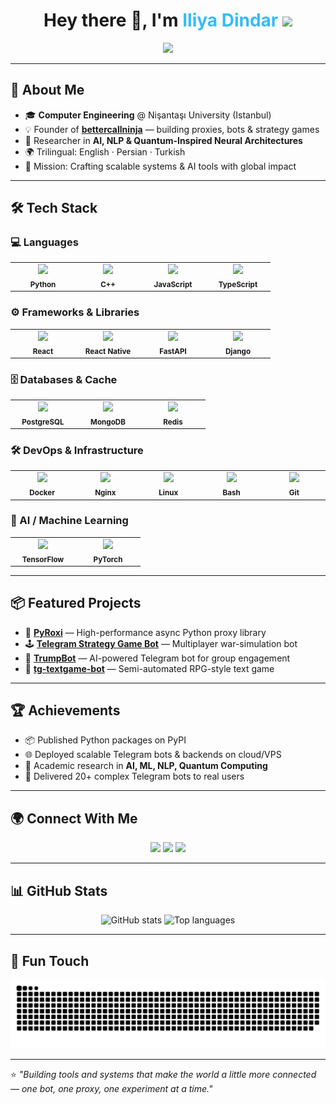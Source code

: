 <h1 align="center">
  Hey there 👋, I'm <span style="color:#36BCF7">Iliya Dindar</span>
  <img src="https://media.giphy.com/media/hvRJCLFzcasrR4ia7z/giphy.gif" width="35"/>
</h1>

<p align="center">
  <a href="https://github.com/bettercallninja">
    <img src="https://readme-typing-svg.herokuapp.com?color=36BCF7&center=true&vCenter=true&lines=Founder+%40bettercallninja;Python+%7C+AI+%7C+Telegram+Bots;Networking+%7C+Game+Backends;Always+Building+Something+Cool+🚀" />
  </a>
</p>

---

## 🥷 About Me
- 🎓 **Computer Engineering** @ Nişantaşı University (Istanbul)  
- 💡 Founder of **[bettercallninja](https://github.com/bettercallninja)** — building proxies, bots & strategy games  
- 🧠 Researcher in **AI, NLP & Quantum-Inspired Neural Architectures**  
- 🌍 Trilingual: English · Persian · Turkish  
- 🎯 Mission: Crafting scalable systems & AI tools with global impact  

---

## 🛠 Tech Stack

### 💻 Languages
<table align="center">
  <tr>
    <td align="center" width="90">
      <img src="https://skillicons.dev/icons?i=python&theme=dark" width="55"/><br/>
      <sub><b>Python</b></sub>
    </td>
    <td align="center" width="90">
      <img src="https://skillicons.dev/icons?i=cpp&theme=dark" width="55"/><br/>
      <sub><b>C++</b></sub>
    </td>
    <td align="center" width="90">
      <img src="https://skillicons.dev/icons?i=js&theme=dark" width="55"/><br/>
      <sub><b>JavaScript</b></sub>
    </td>
    <td align="center" width="90">
      <img src="https://skillicons.dev/icons?i=ts&theme=dark" width="55"/><br/>
      <sub><b>TypeScript</b></sub>
    </td>
  </tr>
</table>

### ⚙️ Frameworks & Libraries
<table align="center">
  <tr>
    <td align="center" width="90">
      <img src="https://skillicons.dev/icons?i=react&theme=dark" width="55"/><br/>
      <sub><b>React</b></sub>
    </td>
    <td align="center" width="90">
      <img src="https://skillicons.dev/icons?i=react&theme=dark" width="55"/><br/>
      <sub><b>React Native</b></sub>
    </td>
    <td align="center" width="90">
      <img src="https://skillicons.dev/icons?i=fastapi&theme=dark" width="55"/><br/>
      <sub><b>FastAPI</b></sub>
    </td>
    <td align="center" width="90">
      <img src="https://skillicons.dev/icons?i=django&theme=dark" width="55"/><br/>
      <sub><b>Django</b></sub>
    </td>
  </tr>
</table>

### 🗄️ Databases & Cache
<table align="center">
  <tr>
    <td align="center" width="90">
      <img src="https://skillicons.dev/icons?i=postgres&theme=dark" width="55"/><br/>
      <sub><b>PostgreSQL</b></sub>
    </td>
    <td align="center" width="90">
      <img src="https://skillicons.dev/icons?i=mongodb&theme=dark" width="55"/><br/>
      <sub><b>MongoDB</b></sub>
    </td>
    <td align="center" width="90">
      <img src="https://skillicons.dev/icons?i=redis&theme=dark" width="55"/><br/>
      <sub><b>Redis</b></sub>
    </td>
  </tr>
</table>

### 🛠️ DevOps & Infrastructure
<table align="center">
  <tr>
    <td align="center" width="90">
      <img src="https://skillicons.dev/icons?i=docker&theme=dark" width="55"/><br/>
      <sub><b>Docker</b></sub>
    </td>
    <td align="center" width="90">
      <img src="https://skillicons.dev/icons?i=nginx&theme=dark" width="55"/><br/>
      <sub><b>Nginx</b></sub>
    </td>
    <td align="center" width="90">
      <img src="https://skillicons.dev/icons?i=linux&theme=dark" width="55"/><br/>
      <sub><b>Linux</b></sub>
    </td>
    <td align="center" width="90">
      <img src="https://skillicons.dev/icons?i=bash&theme=dark" width="55"/><br/>
      <sub><b>Bash</b></sub>
    </td>
    <td align="center" width="90">
      <img src="https://skillicons.dev/icons?i=git&theme=dark" width="55"/><br/>
      <sub><b>Git</b></sub>
    </td>
  </tr>
</table>

### 🧠 AI / Machine Learning
<table align="center">
  <tr>
    <td align="center" width="90">
      <img src="https://skillicons.dev/icons?i=tensorflow&theme=dark" width="55"/><br/>
      <sub><b>TensorFlow</b></sub>
    </td>
    <td align="center" width="90">
      <img src="https://skillicons.dev/icons?i=pytorch&theme=dark" width="55"/><br/>
      <sub><b>PyTorch</b></sub>
    </td>
  </tr>
</table>

---

## 📦 Featured Projects
- 🔌 [**PyRoxi**](https://github.com/bettercallninja/pyroxi) — High-performance async Python proxy library  
- 🕹 [**Telegram Strategy Game Bot**](https://github.com/bettercallninja/Telegram-Strategic-GameBot) — Multiplayer war-simulation bot  
- 🤖 [**TrumpBot**](https://github.com/bettercallninja/TrumpBot) — AI-powered Telegram bot for group engagement  
- 📜 [**tg-textgame-bot**](https://github.com/bettercallninja/tg-textgame-bot) — Semi-automated RPG-style text game  

---

## 🏆 Achievements
- 📦 Published Python packages on PyPI  
- 🌐 Deployed scalable Telegram bots & backends on cloud/VPS  
- 📝 Academic research in **AI, ML, NLP, Quantum Computing**  
- 💼 Delivered 20+ complex Telegram bots to real users  

---

## 🌍 Connect With Me
<p align="center">
  <a href="https://t.me/bettercallninja"><img src="https://img.shields.io/badge/Telegram-2CA5E0?style=for-the-badge&logo=telegram&logoColor=white"/></a>
  <a href="https://linkedin.com/in/iliya-dindar-a4575b152"><img src="https://img.shields.io/badge/LinkedIn-0077B5?style=for-the-badge&logo=linkedin&logoColor=white"/></a>
  <a href="https://github.com/bettercallninja"><img src="https://img.shields.io/badge/GitHub-100000?style=for-the-badge&logo=github&logoColor=white"/></a>
</p>

---

## 📊 GitHub Stats
<p align="center">
  <img src="https://github-readme-stats.vercel.app/api?username=bettercallninja&show_icons=true&include_all_commits=true&count_private=true&cache_seconds=1800&title_color=36BCF7&text_color=c9d1d9&icon_color=36BCF7&bg_color=0d1117&hide_border=true&border_radius=12" alt="GitHub stats" height="180"/>
  <img src="https://github-readme-stats.vercel.app/api/top-langs/?username=bettercallninja&layout=compact&langs_count=8&cache_seconds=1800&title_color=36BCF7&text_color=c9d1d9&bg_color=0d1117&hide_border=true&border_radius=12" alt="Top languages" height="180"/>
</p>

---

## 🐍 Fun Touch
<p align="center">
  <img src="https://github.com/Platane/snk/raw/output/github-contribution-grid-snake.svg" alt="snake animation" />
</p>

---

⭐️ *"Building tools and systems that make the world a little more connected — one bot, one proxy, one experiment at a time."*